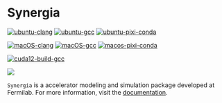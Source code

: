 # Synergia

[![ubuntu-clang](https://github.com/fnalacceleratormodeling/synergia2/actions/workflows/ubuntu-clang.yml/badge.svg)](https://github.com/fnalacceleratormodeling/synergia2/actions/workflows/ubuntu-clang.yml)
[![ubuntu-gcc](https://github.com/fnalacceleratormodeling/synergia2/actions/workflows/ubuntu-gcc.yml/badge.svg)](https://github.com/fnalacceleratormodeling/synergia2/actions/workflows/ubuntu-gcc.yml)
[![ubuntu-pixi-conda](https://github.com/fnalacceleratormodeling/synergia2/actions/workflows/ubuntu-pixi-conda.yml/badge.svg)](https://github.com/fnalacceleratormodeling/synergia2/actions/workflows/ubuntu-pixi-conda.yml)

[![macOS-clang](https://github.com/fnalacceleratormodeling/synergia2/actions/workflows/macos-clang.yml/badge.svg)](https://github.com/fnalacceleratormodeling/synergia2/actions/workflows/macos-clang.yml)
[![macOS-gcc](https://github.com/fnalacceleratormodeling/synergia2/actions/workflows/macos-gcc.yml/badge.svg)](https://github.com/fnalacceleratormodeling/synergia2/actions/workflows/macos-gcc.yml)
[![macos-pixi-conda](https://github.com/fnalacceleratormodeling/synergia2/actions/workflows/macos-pixi-conda.yml/badge.svg)](https://github.com/fnalacceleratormodeling/synergia2/actions/workflows/macos-pixi-conda.yml)

[![cuda12-build-gcc](https://github.com/fnalacceleratormodeling/synergia2/actions/workflows/cuda12-build.yml/badge.svg)](https://github.com/fnalacceleratormodeling/synergia2/actions/workflows/cuda12-build.yml)

![](wiki/animation_synergia.gif)

`Synergia` is a accelerator modeling and simulation package developed at Fermilab. For more information, visit the [documentation](https://github.com/fnalacceleratormodeling/synergia2/wiki).
